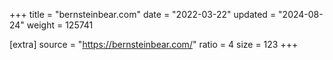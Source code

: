 +++
title = "bernsteinbear.com"
date = "2022-03-22"
updated = "2024-08-24"
weight = 125741

[extra]
source = "https://bernsteinbear.com/"
ratio = 4
size = 123
+++

